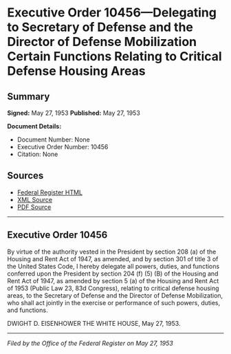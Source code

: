 # Executive Order 10456—Delegating to Secretary of Defense and the Director of Defense Mobilization Certain Functions Relating to Critical Defense Housing Areas

## Summary

**Signed:** May 27, 1953
**Published:** May 27, 1953

**Document Details:**
- Document Number: None
- Executive Order Number: 10456
- Citation: None

## Sources
- [Federal Register HTML](https://www.presidency.ucsb.edu/documents/executive-order-10456-delegating-secretary-defense-and-the-director-defense-mobilization)
- [XML Source](None)
- [PDF Source](None)

---

## Executive Order 10456

By virtue of the authority vested in the President by section 208 (a) of the Housing and Rent Act of 1947, as amended, and by section 301 of title 3 of the United States Code, I hereby delegate all powers, duties, and functions conferred upon the President by section 204 (f) (5) (B) of the Housing and Rent Act of 1947, as amended by section 5 (a) of the Housing and Rent Act of 1953 (Public Law 23, 83d Congress), relating to critical defense housing areas, to the Secretary of Defense and the Director of Defense Mobilization, who shall act jointly in the exercise or performance of such powers, duties, and functions.

DWIGHT D. EISENHOWER
THE WHITE HOUSE,
May 27, 1953.

---

*Filed by the Office of the Federal Register on May 27, 1953*
